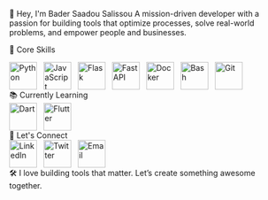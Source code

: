 👋 Hey, I'm Bader Saadou Salissou
A mission-driven developer with a passion for building tools that optimize processes, solve real-world problems, and empower people and businesses.

🚀 Core Skills
<div style="display: flex; flex-wrap: wrap; gap: 12px;"> <img src="https://skillicons.dev/icons?i=python" alt="Python" width="50"/> <img src="https://skillicons.dev/icons?i=javascript" alt="JavaScript" width="50"/> <img src="https://skillicons.dev/icons?i=flask" alt="Flask" width="50"/> <img src="https://skillicons.dev/icons?i=fastapi" alt="FastAPI" width="50"/> <img src="https://skillicons.dev/icons?i=docker" alt="Docker" width="50"/> <img src="https://skillicons.dev/icons?i=bash" alt="Bash" width="50"/> <img src="https://skillicons.dev/icons?i=git" alt="Git" width="50"/> </div>
📚 Currently Learning
<div style="display: flex; flex-wrap: wrap; gap: 12px;"> <img src="https://skillicons.dev/icons?i=dart" alt="Dart" width="50"/> <img src="https://skillicons.dev/icons?i=flutter" alt="Flutter" width="50"/> </div>
🤝 Let's Connect
<div style="display: flex; flex-wrap: wrap; gap: 12px;"> <a href="https://www.linkedin.com/in/bader-saadou-salissou-b269781a2/" target="_blank"> <img src="https://skillicons.dev/icons?i=linkedin" alt="LinkedIn" width="50"/> </a> <a href="https://x.com/Baderdv4/photo" target="_blank"> <img src="https://skillicons.dev/icons?i=twitter" alt="Twitter" width="50"/> </a> <a href="mailto:awesomebss39@gmail.com"> <img src="https://skillicons.dev/icons?i=gmail" alt="Email" width="50"/> </a> </div>
🛠️ I love building tools that matter. Let’s create something awesome together.
